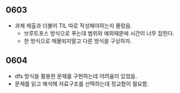 ## 0603

- 과제 제출과 더불어 TIL 따로 작성해야하는지 몰랐음.
  - 브루트포스 방식으로 푸는데 범위와 예외때문에 시간이 너무 잡힌다.
  - 한 방식으로 매몰되지말고 다른 방식을 구상하자. 

## 0604

- dfs 방식을 활용한 문제를 구현하는데 어려움이 있었음.
- 문제를 읽고 해석헤 자료구조를 선택하는데 정교함이 필요함.
